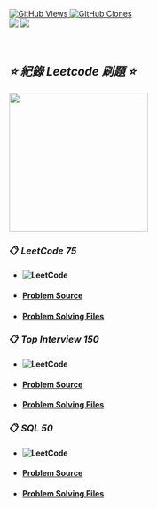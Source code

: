 <a href='https://github.com/Junwu0615/LeetCode-Practice-Record'><img alt='GitHub Views' src='https://views.whatilearened.today/views/github/Junwu0615/LeetCode-Practice-Record.svg'> 
<a href='https://github.com/Junwu0615/LeetCode-Practice-Record'><img alt='GitHub Clones' src='https://img.shields.io/badge/dynamic/json?color=success&label=Clone&query=count_total&url=https://gist.githubusercontent.com/Junwu0615/33c314047426e606a5f15e5d3a88a3e4/raw/LeetCode-Practice-Record_clone.json&logo=github'> <br>
[![](https://img.shields.io/badge/Project-LeetCode-blue.svg?style=plastic)](https://github.com/Junwu0615/LeetCode-Practice-Record)
[![](https://img.shields.io/badge/Language-Python_3.12.0-blue.svg?style=plastic)](https://www.python.org/) <br>

<br>

## *⭐ 紀錄 Leetcode 刷題 ⭐*

<img align="center" height="250" src="https://leetcard.jacoblin.cool/Ping_Chun?ext=heatmap"/>

### 📋 *LeetCode 75*
- #### ![LeetCode](https://img.shields.io/badge/LeetCode_75-11_%2F_75-blue?style=badge)
- #### [Problem Source](https://leetcode.com/studyplan/leetcode-75/)
- #### [Problem Solving Files](./ans/leetcode_75)



### 📋 *Top Interview 150*
- #### ![LeetCode](https://img.shields.io/badge/Top_Interview_150-0_%2F_150-blue?style=badge)
- #### [Problem Source](https://leetcode.com/studyplan/top-interview-150/)
- #### [Problem Solving Files](./ans/top_interview_150)

### 📋 *SQL 50*
- #### ![LeetCode](https://img.shields.io/badge/SQL_50-0_%2F_50-blue?style=badge)
- #### [Problem Source](https://leetcode.com/studyplan/top-sql-50/)
- #### [Problem Solving Files](./ans/sql_50)